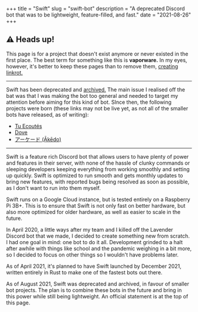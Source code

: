 +++
title = "Swift"
slug = "swift-bot"
description = "A deprecated Discord bot that was to be lightweight, feature-filled, and fast."
date = "2021-08-26"
+++

## ⚠️ Heads up!
This page is for a project that doesn't exist anymore or never existed in the first place. The best term for something like this is **vaporware.** In my eyes, however, it's better to keep these pages than to remove them, [creating linkrot.](@/blog/linkrot.md)

---

Swift has been deprecated and [archived.](https://github.com/doamatto/swiftbot-legacy) The main issue I realised off the bat was that I was making the bot too general and needed to target my attention before aiming for this kind of bot. SInce then, the following projects were born (these links may not be live yet, as not all of the smaller bots have released, as of writing):
- [Tu Ecoutés](/projects/tu-ecoutes)
- [Dove](/projects/dove-bot)
- [アーケード (Ākēdo)](/projects/akedo)

---

Swift is a feature rich Discord bot that allows users to have plenty of power and features in their server, with none of the hassle of clunky commands or sleeping developers keeping everything from working smoothly and setting up quickly. Swift is optimized to run smooth and gets monthly updates to bring new features, with reported bugs being resolved as soon as possible, as I don't want to run into them myself.

Swift runs on a Google Cloud instance, but is tested entirely on a Raspberry Pi 3B+. This is to ensure that Swift is not only fast on better hardware, but also more optimized for older hardware, as well as easier to scale in the future.

In April 2020, a little ways after my team and I killed off the Lavender Discord bot that we made, I decided to create something new from scratch. I had one goal in mind: one bot to do it all. Development grinded to a halt after awhile with things like school and the pandemic weighing in a bit more, so I decided to focus on other things so I wouldn't have problems later.

As of April 2021, it's planned to have Swift launched by December 2021, written entirely in Rust to make one of the fastest bots out there.

As of August 2021, Swift was deprecated and archived, in favour of smaller bot projects. The plan is to combine these bots in the future and bring in this power while still being lightweight. An official statement is at the top of this page.
